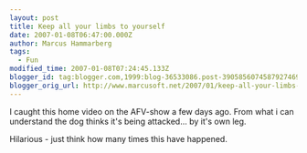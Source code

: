 ```yaml
---
layout: post
title: Keep all your limbs to yourself
date: 2007-01-08T06:47:00.000Z
author: Marcus Hammarberg
tags:
  - Fun
modified_time: 2007-01-08T07:24:45.133Z
blogger_id: tag:blogger.com,1999:blog-36533086.post-3905856074587927469
blogger_orig_url: http://www.marcusoft.net/2007/01/keep-all-your-limbs-to-yourself.html
---
```



I caught this home video on the AFV-show a few days ago. From
what i can understand the dog thinks it's being attacked... by it's own
leg.

Hilarious - just think how many times this have happened.
